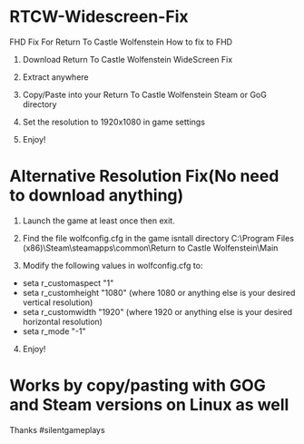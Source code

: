 # RTCW-Widescreen-Fix
FHD Fix For Return To Castle Wolfenstein
How to fix to FHD

1. Download Return To Castle Wolfenstein WideScreen Fix 

2. Extract anywhere

3. Copy/Paste into your Return To Castle Wolfenstein Steam or GoG directory

4. Set the resolution to 1920x1080 in game settings 

5. Enjoy!

# Alternative Resolution Fix(No need to download anything)

1. Launch the game at least once then exit.

2. Find the file wolfconfig.cfg  in the game isntall directory C:\Program Files (x86)\Steam\steamapps\common\Return to Castle Wolfenstein\Main

3. Modify the following values in wolfconfig.cfg to: 

* seta r_customaspect "1"
* seta r_customheight "1080" (where 1080 or anything else is your desired vertical resolution)
* seta r_customwidth "1920"  (where 1920 or anything else is your desired horizontal resolution)
* seta r_mode "-1"

4. Enjoy!
# Works by copy/pasting with GOG and Steam versions on Linux as well

Thanks
#silentgameplays
